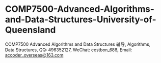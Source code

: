 # COMP7500-Advanced-Algorithms-and-Data-Structures-University-of-Queensland
COMP7500 Advanced Algorithms and Data Structures 辅导, Algorithms, Data Structures, QQ: 496352127, WeChat: cestbon_688, Email: accoder_overseas@163.com
